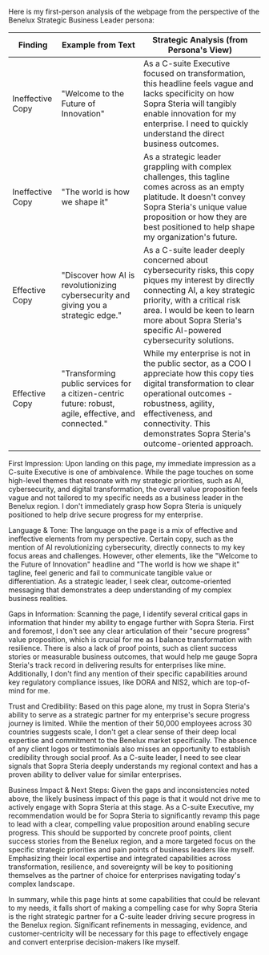 Here is my first-person analysis of the webpage from the perspective of the Benelux Strategic Business Leader persona:

| Finding         | Example from Text | Strategic Analysis (from Persona's View) |
|-----------------|-------------------|------------------------------------------|
| Ineffective Copy | "Welcome to the Future of Innovation"      | As a C-suite Executive focused on transformation, this headline feels vague and lacks specificity on how Sopra Steria will tangibly enable innovation for my enterprise. I need to quickly understand the direct business outcomes.   |
| Ineffective Copy   | "The world is how we shape it"  | As a strategic leader grappling with complex challenges, this tagline comes across as an empty platitude. It doesn't convey Sopra Steria's unique value proposition or how they are best positioned to help shape my organization's future.       |
| Effective Copy | "Discover how AI is revolutionizing cybersecurity and giving you a strategic edge."      | As a C-suite leader deeply concerned about cybersecurity risks, this copy piques my interest by directly connecting AI, a key strategic priority, with a critical risk area. I would be keen to learn more about Sopra Steria's specific AI-powered cybersecurity solutions.   |
| Effective Copy   | "Transforming public services for a citizen-centric future: robust, agile, effective, and connected."       | While my enterprise is not in the public sector, as a COO I appreciate how this copy ties digital transformation to clear operational outcomes - robustness, agility, effectiveness, and connectivity. This demonstrates Sopra Steria's outcome-oriented approach.  |

First Impression:
Upon landing on this page, my immediate impression as a C-suite Executive is one of ambivalence. While the page touches on some high-level themes that resonate with my strategic priorities, such as AI, cybersecurity, and digital transformation, the overall value proposition feels vague and not tailored to my specific needs as a business leader in the Benelux region. I don't immediately grasp how Sopra Steria is uniquely positioned to help drive secure progress for my enterprise.

Language & Tone: 
The language on the page is a mix of effective and ineffective elements from my perspective. Certain copy, such as the mention of AI revolutionizing cybersecurity, directly connects to my key focus areas and challenges. However, other elements, like the "Welcome to the Future of Innovation" headline and "The world is how we shape it" tagline, feel generic and fail to communicate tangible value or differentiation. As a strategic leader, I seek clear, outcome-oriented messaging that demonstrates a deep understanding of my complex business realities.

Gaps in Information:
Scanning the page, I identify several critical gaps in information that hinder my ability to engage further with Sopra Steria. First and foremost, I don't see any clear articulation of their "secure progress" value proposition, which is crucial for me as I balance transformation with resilience. There is also a lack of proof points, such as client success stories or measurable business outcomes, that would help me gauge Sopra Steria's track record in delivering results for enterprises like mine. Additionally, I don't find any mention of their specific capabilities around key regulatory compliance issues, like DORA and NIS2, which are top-of-mind for me.

Trust and Credibility:
Based on this page alone, my trust in Sopra Steria's ability to serve as a strategic partner for my enterprise's secure progress journey is limited. While the mention of their 50,000 employees across 30 countries suggests scale, I don't get a clear sense of their deep local expertise and commitment to the Benelux market specifically. The absence of any client logos or testimonials also misses an opportunity to establish credibility through social proof. As a C-suite leader, I need to see clear signals that Sopra Steria deeply understands my regional context and has a proven ability to deliver value for similar enterprises.

Business Impact & Next Steps:
Given the gaps and inconsistencies noted above, the likely business impact of this page is that it would not drive me to actively engage with Sopra Steria at this stage. As a C-suite Executive, my recommendation would be for Sopra Steria to significantly revamp this page to lead with a clear, compelling value proposition around enabling secure progress. This should be supported by concrete proof points, client success stories from the Benelux region, and a more targeted focus on the specific strategic priorities and pain points of business leaders like myself. Emphasizing their local expertise and integrated capabilities across transformation, resilience, and sovereignty will be key to positioning themselves as the partner of choice for enterprises navigating today's complex landscape.

In summary, while this page hints at some capabilities that could be relevant to my needs, it falls short of making a compelling case for why Sopra Steria is the right strategic partner for a C-suite leader driving secure progress in the Benelux region. Significant refinements in messaging, evidence, and customer-centricity will be necessary for this page to effectively engage and convert enterprise decision-makers like myself.